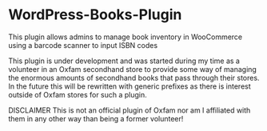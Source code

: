 # WordPress-Books-Plugin
This plugin allows admins to manage book inventory in WooCommerce using a barcode scanner to input ISBN codes

This plugin is under development and was started during my time as a volunteer in an Oxfam secondhand store to provide some way of managing the enormous amounts of secondhand books that pass through their stores.
In the future this will be rewritten with generic prefixes as there is interest outside of Oxfam stores for such a plugin.

DISCLAIMER
This is not an official plugin of Oxfam nor am I affiliated with them in any other way than being a former volunteer!
